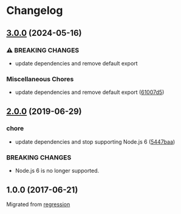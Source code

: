 # Changelog

## [3.0.0](https://github.com/mljs/regression-theil-sen/compare/v2.0.0...v3.0.0) (2024-05-16)


### ⚠ BREAKING CHANGES

* update dependencies and remove default export

### Miscellaneous Chores

* update dependencies and remove default export ([61007d5](https://github.com/mljs/regression-theil-sen/commit/61007d58ea5401e43c51502c94205b81783c1eae))

## [2.0.0](https://github.com/mljs/regression-theil-sen/compare/v1.0.0...v2.0.0) (2019-06-29)


### chore

* update dependencies and stop supporting Node.js 6 ([5447baa](https://github.com/mljs/regression-theil-sen/commit/5447baa))


### BREAKING CHANGES

* Node.js 6 is no longer supported.



<a name="1.0.0"></a>
## 1.0.0 (2017-06-21)
Migrated from [regression](https://github.com/mljs/regression/blob/a1effcca70360d129687bc0d906bcefe3bd3dadd/src/regression/theil-sen-regression.js)
